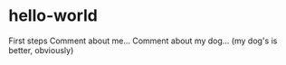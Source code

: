 # hello-world
First steps
Comment about me...
Comment about my dog...
(my dog's is better, obviously) 
